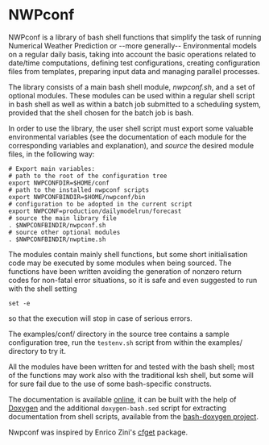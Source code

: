 # NWPconf

NWPconf is a library of bash shell functions that simplify the task of
running Numerical Weather Prediction or --more generally--
Environmental models on a regular daily basis, taking into account the
basic operations related to date/time computations, defining test
configurations, creating configuration files from templates, preparing
input data and managing parallel processes.

The library consists of a main bash shell module, _nwpconf.sh_, and a
set of optional modules. These modules can be used within a regular
shell script in bash shell as well as within a batch job submitted to
a scheduling system, provided that the shell chosen for the batch job
is bash.

In order to use the library, the user shell script must export some
valuable environmental variables (see the documentation of each module
for the corresponding variables and explanation), and _source_ the
desired module files, in the following way:

    # Export main variables:
    # path to the root of the configuration tree
    export NWPCONFDIR=$HOME/conf
    # path to the installed nwpconf scripts
    export NWPCONFBINDIR=$HOME/nwpconf/bin
    # configuration to be adopted in the current script
    export NWPCONF=production/dailymodelrun/forecast
    # source the main library file
    . $NWPCONFBINDIR/nwpconf.sh
    # source other optional modules
    . $NWPCONFBINDIR/nwptime.sh


The modules contain mainly shell functions, but some short
initialisation code may be executed by some modules when being
sourced. The functions have been written avoiding the generation of
nonzero return codes for non-fatal error situations, so it is safe and
even suggested to run with the shell setting

    set -e

so that the execution will stop in case of serious errors.

The examples/conf/ directory in the source tree contains a sample
configuration tree, run the `testenv.sh` script from within the
examples/ directory to try it.

All the modules have been written for and tested with the bash shell;
most of the functions may work also with the traditional ksh shell,
but some will for sure fail due to the use of some bash-specific
constructs.

The documentation is available
[online](http://arpa-simc.github.io/nwpconf/), it can be built with
the help of [Doxygen](http://www.stack.nl/~dimitri/doxygen/index.html)
and the additional `doxygen-bash.sed` script for extracting
documentation from shell scripts, available from the [bash-doxygen
project](https://github.com/Anvil/bash-doxygen).

Nwpconf was inspired by Enrico Zini's
[cfget](http://slideplayer.it/slide/11178755/) package.